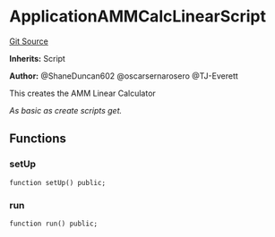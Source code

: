 # ApplicationAMMCalcLinearScript
[Git Source](https://github.com/thrackle-io/tron/blob/c915f21b8dd526456aab7e2f9388d412d287d507/src/example/script/ApplicationAMMCalcLinear.s.sol)

**Inherits:**
Script

**Author:**
@ShaneDuncan602 @oscarsernarosero @TJ-Everett

This creates the AMM Linear Calculator

*As basic as create scripts get.*


## Functions
### setUp


```solidity
function setUp() public;
```

### run


```solidity
function run() public;
```

